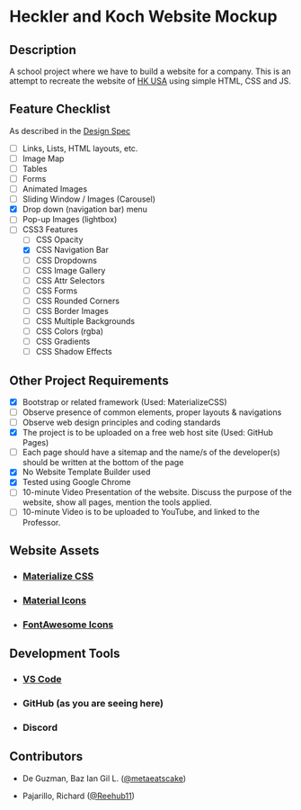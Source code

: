 # Heckler and Koch Website Mockup

## Description

A school project where we have to build a website for a company. This is an attempt to recreate the website of [HK USA](https://hk-usa.com/) using simple HTML, CSS and JS.

## Feature Checklist

As described in the [Design Spec](./projectdetails.pdf)

- [ ] Links, Lists, HTML layouts, etc.
- [ ] Image Map
- [ ] Tables
- [ ] Forms
- [ ] Animated Images
- [ ] Sliding Window / Images (Carousel)
- [x] Drop down (navigation bar) menu
- [ ] Pop-up Images (lightbox)
- [ ] CSS3 Features
  - [ ] CSS Opacity
  - [x] CSS Navigation Bar
  - [ ] CSS Dropdowns
  - [ ] CSS Image Gallery
  - [ ] CSS Attr Selectors
  - [ ] CSS Forms
  - [ ] CSS Rounded Corners
  - [ ] CSS Border Images
  - [ ] CSS Multiple Backgrounds
  - [ ] CSS Colors (rgba)
  - [ ] CSS Gradients
  - [ ] CSS Shadow Effects

## Other Project Requirements

- [x] Bootstrap or related framework (Used: MaterializeCSS)
- [ ] Observe presence of common elements, proper layouts & navigations
- [ ] Observe web design principles and coding standards
- [x] The project is to be uploaded on a free web host site (Used: GitHub Pages)
- [ ] Each page should have a sitemap and the name/s of the developer(s) should be written at the bottom of the page
- [x] No Website Template Builder used
- [x] Tested using Google Chrome
- [ ] 10-minute Video Presentation of the website. Discuss the purpose of the website, show all pages, mention the tools applied.
- [ ] 10-minute Video is to be uploaded to YouTube, and linked to the Professor.

## Website Assets

- ### [Materialize CSS](https://materializecss.com/)

- ### [Material Icons](https://fonts.google.com/icons)

- ### [FontAwesome Icons](https://fontawesomeicons.com/)

## Development Tools

- ### [VS Code](https://code.visualstudio.com/)

- ### GitHub (as you are seeing here)

- ### Discord

## Contributors

- De Guzman, Baz Ian Gil L. ([@metaeatscake](https://github.com/metaeatscake))

- Pajarillo, Richard ([@Reehub11](https://github.com/Reehub11))

